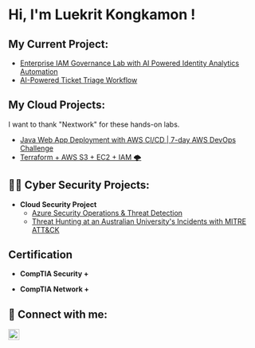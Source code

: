 <h1>Hi, I'm Luekrit Kongkamon ! 

<h2> My Current Project: </h2>

 - [Enterprise IAM Governance Lab with AI Powered Identity Analytics Automation](https://github.com/Luekrit/Enterprise-IAM-Governance-Lab-with-AI-Powered-Identity-Analytics-Automation)
 - [AI-Powered Ticket Triage Workflow]()

<h2> My Cloud Projects:</h2>

I want to thank "Nextwork" for these hands-on labs.

 - [Java Web App Deployment with AWS CI/CD | 7-day AWS DevOps Challenge](https://github.com/Luekrit/web-project-nextwork-)
 - [Terraform + AWS S3 + EC2 + IAM 🌩️](https://github.com/Luekrit/Terraform-Secured-S3-EC2-IAM)

<h2>👨‍💻 Cyber Security Projects:</h2>

- <b> Cloud Security Project</b>
  - [Azure Security Operations & Threat Detection](https://github.com/Luekrit/Azure-Security-Operations-Threat-Detection/tree/main)
  - [Threat Hunting at an Australian University's Incidents with MITRE ATT&CK](https://github.com/Luekrit/Threat-Hunting-at-Australian-University-s-Incidents) 
<h2> Certification </h2>

- <b>CompTIA Security +</b>

- <b>CompTIA Network +</b>

<h2> 🤳 Connect with me:</h2>

[<img align="left" alt="JoshMadakor | LinkedIn" width="22px" src="https://cdn.jsdelivr.net/npm/simple-icons@v3/icons/linkedin.svg" />][linkedin]

[linkedin]: https://www.linkedin.com/in/luekrit-kongkamon/
<!--
**joshmadakor1/joshmadakor1** is a ✨ _special_ ✨ repository because its `README.md` (this file) appears on your GitHub profile.

Here are some ideas to get you started:

- 🔭 I’m currently working on ...
- 🌱 I’m currently learning ...
- 👯 I’m looking to collaborate on ...
- 🤔 I’m looking for help with ...
- 💬 Ask me about ...
- 📫 How to reach me: ...
- 😄 Pronouns: ...
- ⚡ Fun fact: ...
-->
